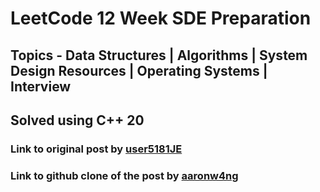 # LeetCode 12 Week SDE Preparation
## Topics - Data Structures | Algorithms | System Design Resources | Operating Systems | Interview
## Solved using C++ 20
### Link to original post by  [user5181JE](https://leetcode.com/discuss/general-discussion/698684/interview-preparation-for-beginners-ds-algorithms-os-system-design)
### Link to github clone of the post by [aaronw4ng](https://github.com/aaronw4ng/12WeekLeetCode/)
